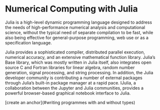 Numerical Computing with Julia
=================================

Julia is a high-level dynamic programming language designed to address the needs of high-performance numerical analysis and computational science, without the typical need of separate compilation to be fast, while also being effective for general-purpose programming, web use or as a specification language.

Julia provides a sophisticated compiler, distributed parallel execution, numerical accuracy, and an extensive mathematical function library. Julia’s Base library, which was mostly written in Julia itself, also integrates open source C and Fortran libraries for linear algebra, random number generation, signal processing, and string processing. In addition, the Julia developer community is contributing a number of external packages through Julia’s built-in package manager at a rapid pace. IJulia, a collaboration between the Jupyter and Julia communities, provides a powerful browser-based graphical notebook interface to Julia.

[create an anchor](#writing programmes with and without types)
